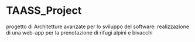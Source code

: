 # TAASS_Project
progetto di Architetture avanzate per lo sviluppo del software: realizzazione di una web-app per la prenotazione di rifugi alpini e bivacchi 
